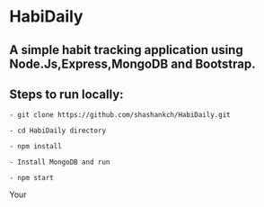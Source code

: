 # HabiDaily

## A simple habit tracking application using Node.Js,Express,MongoDB and Bootstrap.

## Steps to run locally:

```
- git clone https://github.com/shashankch/HabiDaily.git

- cd HabiDaily directory

- npm install

- Install MongoDB and run

- npm start
```

Your
